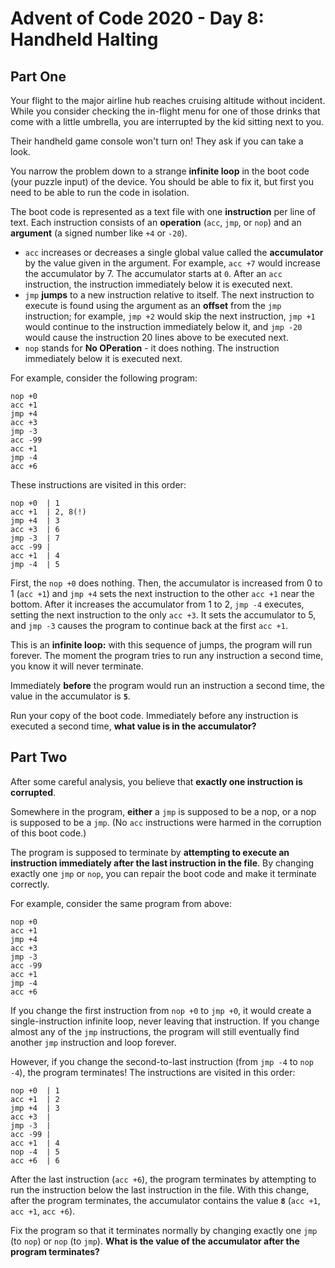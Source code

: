 # Advent of Code 2020 - Day 8: Handheld Halting

## Part One

Your flight to the major airline hub reaches cruising altitude without incident.
While you consider checking the in-flight menu for one of those drinks that come
with a little umbrella, you are interrupted by the kid sitting next to you.

Their handheld game console won't turn on! They ask if you can take a look.

You narrow the problem down to a strange **infinite loop** in the boot code
(your puzzle input) of the device. You should be able to fix it, but first you
need to be able to run the code in isolation.

The boot code is represented as a text file with one **instruction** per line
of text. Each instruction consists of an **operation** (`acc`, `jmp`, or `nop`)
and an **argument** (a signed number like `+4` or `-20`).

- `acc` increases or decreases a single global value called the **accumulator** by
  the value given in the argument. For example, `acc +7` would increase the
  accumulator by 7. The accumulator starts at `0`. After an `acc` instruction,
  the instruction immediately below it is executed next.
- `jmp` **jumps** to a new instruction relative to itself. The next instruction
  to execute is found using the argument as an **offset** from the `jmp`
  instruction; for example, `jmp +2` would skip the next instruction, `jmp +1`
  would continue to the instruction immediately below it, and `jmp -20` would
  cause the instruction 20 lines above to be executed next.
- `nop` stands for **No OPeration** - it does nothing. The instruction immediately below it is executed next.

For example, consider the following program:

```
nop +0
acc +1
jmp +4
acc +3
jmp -3
acc -99
acc +1
jmp -4
acc +6
```

These instructions are visited in this order:

```
nop +0  | 1
acc +1  | 2, 8(!)
jmp +4  | 3
acc +3  | 6
jmp -3  | 7
acc -99 |
acc +1  | 4
jmp -4  | 5
```

First, the `nop +0` does nothing. Then, the accumulator is increased from 0 to 1
(`acc +1`) and `jmp +4` sets the next instruction to the other `acc +1` near the
bottom. After it increases the accumulator from 1 to 2, `jmp -4` executes,
setting the next instruction to the only `acc +3`. It sets the accumulator to 5,
and `jmp -3` causes the program to continue back at the first `acc +1`.

This is an **infinite loop:** with this sequence of jumps, the program will run
forever. The moment the program tries to run any instruction a second time, you
know it will never terminate.

Immediately **before** the program would run an instruction a second time, the value
in the accumulator is **`5`**.

Run your copy of the boot code. Immediately before any instruction is executed a
second time, **what value is in the accumulator?**

## Part Two

After some careful analysis, you believe that **exactly one instruction is
corrupted**.

Somewhere in the program, **either** a `jmp` is supposed to be a nop, or a nop is
supposed to be a `jmp`. (No `acc` instructions were harmed in the corruption of
this boot code.)

The program is supposed to terminate by **attempting to execute an instruction
immediately after the last instruction in the file**. By changing exactly one
`jmp` or `nop`, you can repair the boot code and make it terminate correctly.

For example, consider the same program from above:

```
nop +0
acc +1
jmp +4
acc +3
jmp -3
acc -99
acc +1
jmp -4
acc +6
```

If you change the first instruction from `nop +0` to `jmp +0`, it would create a
single-instruction infinite loop, never leaving that instruction. If you change
almost any of the `jmp` instructions, the program will still eventually find
another `jmp` instruction and loop forever.

However, if you change the second-to-last instruction (from `jmp -4` to
`nop -4`), the program terminates! The instructions are visited in this
order:

```
nop +0  | 1
acc +1  | 2
jmp +4  | 3
acc +3  |
jmp -3  |
acc -99 |
acc +1  | 4
nop -4  | 5
acc +6  | 6
```

After the last instruction (`acc +6`), the program terminates by attempting to
run the instruction below the last instruction in the file. With this change,
after the program terminates, the accumulator contains the value **`8`**
(`acc +1`, `acc +1`, `acc +6`).

Fix the program so that it terminates normally by changing exactly one `jmp`
(to `nop`) or `nop` (to `jmp`). **What is the value of the accumulator after the
program terminates?**
